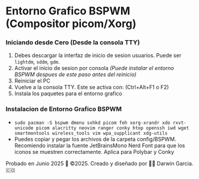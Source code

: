 # Entorno Grafico BSPWM (Compositor picom/Xorg)

### Iniciando desde Cero (Desde la consola TTY)
1. Debes descargar la interfaz de inicio de sesion usuarios. Puede ser `lightdm`, `sddm`, `gdm`. 
2. Activar el inicio de sesion por consola _(Puede instalar el entorno BSPWM despues de este paso antes del reinicio)_
3. Reiniciar el PC
4. Vuelve a la consola TTY. Este se activa con: (Ctrl+Alt+F1 o F2)
5. Instala los paquetes para el entorno grafico 

### Instalacion de Entorno Grafico BSPWM
* `sudo pacman -S bspwm dmenu sxhkd picom feh xorg-xrandr xdo rxvt-unicode picom alacritty neovim ranger conky htop openssh iwd wget smartmontools wireless_tools vim wpa_supplicant xdg-utils`
* Puedes copiar y pegar los archivos de la carpeta config/BSPWM. Recomiendo instalar la fuente JetBrainsMono Nerd Font para que los iconos se muestren correctamente. Aplica para Polybar y Conky

Probado en Junio 2025
🎯 ©2025. Creado y diseñado por 👨‍💻 Darwin Garcia. 🇨🇴
